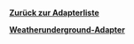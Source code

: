 [**Zurück zur Adapterliste**](/adapterref/adapterliste.md)

[**Weatherunderground-Adapter**](/adapterref/docs/iobroker.weatherunderground/de/README.md)